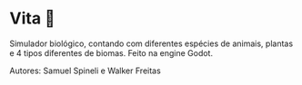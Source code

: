 # Vita :seedling:
 Simulador biológico, contando com diferentes espécies de animais, plantas e 4 tipos diferentes de biomas.
 Feito na engine Godot.
 
Autores: Samuel Spineli e Walker Freitas
